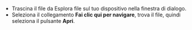 - Trascina il file da Esplora file sul tuo dispositivo nella finestra di dialogo.
- Seleziona il collegamento **Fai clic qui per navigare**, trova il file, quindi seleziona il pulsante **Apri**.